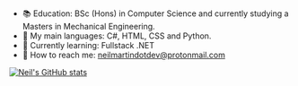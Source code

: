 - :books:  Education: BSc (Hons) in Computer Science and currently studying a Masters in Mechanical Engineering.
- :speech_balloon: My main languages: C#, HTML, CSS and Python.
- :seedling: Currently learning: Fullstack .NET
- :calling: How to reach me: neilmartindotdev@protonmail.com

[![Neil's GitHub stats](https://github-readme-stats.vercel.app/api?username=neilmartindev)](https://github.com/neilmartindev/github-readme-stats)
